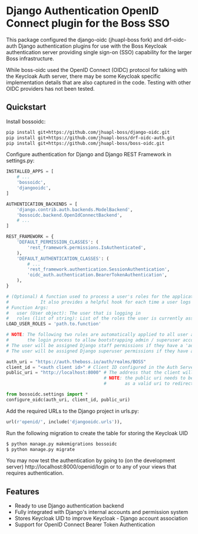 Django Authentication OpenID Connect plugin for the Boss SSO
============================================================

This package configured the django-oidc (jhuapl-boss fork) and drf-oidc-auth Django
authentication plugins for use with the Boss Keycloak authentication server providing
single sign-on (SSO) capability for the larger Boss infrastructure.

While boss-oidc used the OpenID Connect (OIDC) protocol for talking with the Keycloak
Auth server, there may be some Keycloak specific implementation details that are also
captured in the code. Testing with other OIDC providers has not been tested.


Quickstart
----------

Install bossoidc:

```sh
pip install git+https://github.com/jhuapl-boss/django-oidc.git
pip install git+https://github.com/jhuapl-boss/drf-oidc-auth.git
pip install git+https://github.com/jhuapl-boss/boss-oidc.git
```

Configure authentication for Django and Django REST Framework in settings.py:

```py
INSTALLED_APPS = [
    # ...
    'bossoidc',
    'djangooidc',
]

AUTHENTICATION_BACKENDS = [
    'django.contrib.auth.backends.ModelBackend',
    'bossoidc.backend.OpenIdConnectBackend',
    # ...
]

REST_FRAMEWORK = {
    'DEFAULT_PERMISSION_CLASSES': (
        'rest_framework.permissions.IsAuthenticated',
    ),
    'DEFAULT_AUTHENTICATION_CLASSES': (
        # ...
        'rest_framework.authentication.SessionAuthentication',
        'oidc_auth.authentication.BearerTokenAuthentication',
    ),
}

# (Optional) A function used to process a user's roles for the application
#            It also provides a helpful hook for each time a user logs in
# Function Args:
#   user (User object): The user that is logging in
#   roles (list of string): List of the roles the user is currently assigned
LOAD_USER_ROLES = 'path.to.function'

# NOTE: The following two rules are automatically applied to all user account during
#       the login process to allow bootstrapping admin / superuser accounts.
# The user will be assigned Django staff permissions if they have a 'admin' or 'superuser' role in Keycloak
# The user will be assigned Django superuser permissions if they have a 'superuser' role in Keycloak

auth_uri = "https://auth.theboss.io/auth/realms/BOSS"
client_id = "<auth client id>" # Client ID configured in the Auth Server
public_uri = "http://localhost:8000" # The address that the client will be redirected back to
                                     # NOTE: the public uri needs to be configured in the Auth Server
                                     #       as a valid uri to redirect to

from bossoidc.settings import *
configure_oidc(auth_uri, client_id, public_uri)
```

Add the required URLs to the Django project in urls.py:

```py
url(r'openid/', include('djangooidc.urls')),
```

Run the following migration to create the table for storing the Keycloak UID

```sh
$ python manage.py makemigrations bossoidc
$ python manage.py migrate
```

You may now test the authentication by going to (on the development server) http://localhost:8000/openid/login or to any
of your views that requires authentication.


Features
--------

* Ready to use Django authentication backend
* Fully integrated with Django's internal accounts and permission system
* Stores Keycloak UID to improve Keycloak - Django account association
* Support for OpenID Connect Bearer Token Authentication
